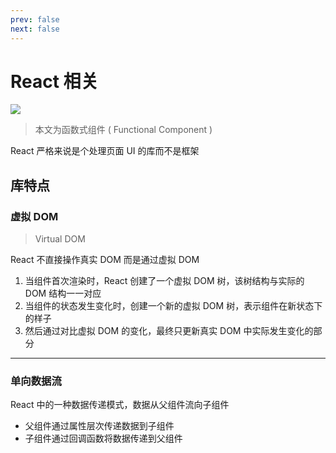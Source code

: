 ```yaml
---
prev: false
next: false
---
```


# React 相关

![](/static/skill-images/react.webp)

> 本文为函数式组件 ( Functional Component )

React 严格来说是个处理页面 UI 的库而不是框架

## 库特点

### 虚拟 DOM

> Virtual DOM

React 不直接操作真实 DOM 而是通过虚拟 DOM

1. 当组件首次渲染时，React 创建了一个虚拟 DOM 树，该树结构与实际的 DOM 结构一一对应
2. 当组件的状态发生变化时，创建一个新的虚拟 DOM 树，表示组件在新状态下的样子
3. 然后通过对比虚拟 DOM 的变化，最终只更新真实 DOM 中实际发生变化的部分

---

### 单向数据流

React 中的一种数据传递模式，数据从父组件流向子组件

- 父组件通过属性层次传递数据到子组件
- 子组件通过回调函数将数据传递到父组件
